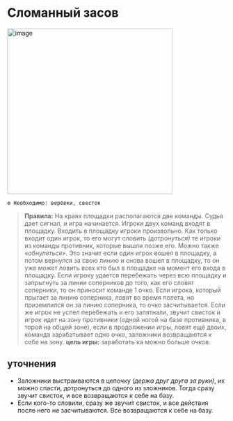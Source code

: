# Сломанный засов

<img width="380" alt="image" src="https://github.com/user-attachments/assets/617e0b6e-cff4-4246-83fe-ee4a897b9b7b">

```
⚙ Необходимо: верёвки, свесток
```
> **Правила:** На краях площадки располагаются две команды. Судья дает сигнал, и игра начинается. Игроки двух команд входят в площадку. Входить в площадку игроки произвольно. Как только входит один игрок, то его могут словить *(дотронуться)* те игроки из команды противник, которые вышли позже его. Можно также *«обнуляться»*. Это значит если один игрок вошел в площадку, а потом вернулся за свою линию и снова вошел в площадку, то он уже может ловить всех кто был в площадке на момент его входа в площадку. Если игроку удается перебежать через всю площадку и запрыгнуть за линии соперников до того, как его словят соперники, то он приносит команде 1 очко. Если игрока, который прыгает за линию соперника, ловят во время полета, но приземлился он за линию соперника, то очко засчитывается. Если же игрок не успел перебежать и его запятнали, звучит свисток и игрок идет на зону противники (одной ногой на базе противника, в торой на общей зоне), если в продолжении игры, ловят ещё двоих, команда зарабатывает одно очко, заложники возвращаются к себе на зону.
**цель игры:** заработать ка можно больше очков.

## уточнения
- Заложники выстраиваются в цепочку *(держа друг друга за руки)*, их можно спасти, дотронуться до одного из зложников. Тогда сразу звучит свисток, и все возвращаются к себе на базу.
- Если кого-то словили, сразу же звучит свисток, и все действия после него не засчитываются. Все возвращаются к себе на базу.


